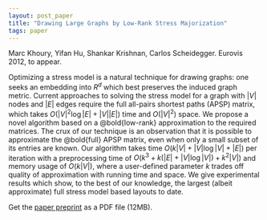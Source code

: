```yaml
---
layout: post_paper
title: "Drawing Large Graphs by Low-Rank Stress Majorization"
tags: paper
---
```


Marc Khoury, Yifan Hu, Shankar Krishnan, Carlos Scheidegger. Eurovis 2012, to appear.

  Optimizing a stress model is a natural technique for drawing
  graphs: one seeks an embedding into $R^d$ which best preserves the
  induced graph metric. 
  Current approaches to solving the stress model for a
  graph with $|V|$ nodes and $|E|$ edges require the full all-pairs shortest paths
  (APSP) matrix, which takes
  $O(|V|^2 \log|E| + |V||E|)$ time and $O(|V|^2)$ space.
  We propose a novel algorithm 
  based on a @bold{low-rank} approximation to the required matrices.
  The crux of our technique is an observation that it is possible to
  approximate the @bold{full} APSP matrix, even when only 
  a small subset of its entries are known.
  Our algorithm takes time $O(k |V| + |V| \log |V| + |E|)$ per
  iteration with a preprocessing time of $O(k^3+k(|E|+|V|\log|V|)+k^2
  |V|)$ and memory usage of $O(k|V|)$, where a user-defined parameter $k$
  trades off quality of approximation with running time and space.
  We give experimental results which show, to the best of our
  knowledge, the largest (albeit approximate) full stress model based
  layouts to date.

Get the
[paper
preprint](http://cscheid.net/static/papers/lowrank_stressmajorization_eurovis2012.pdf) as a PDF file (12MB).
